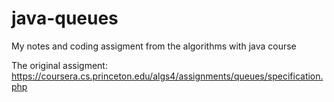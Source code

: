 # java-queues
My notes and coding assigment from the algorithms with java course

The original assigment:
https://coursera.cs.princeton.edu/algs4/assignments/queues/specification.php
